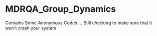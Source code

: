 # MDRQA_Group_Dynamics
Contains Some Anonymous Codes.... Still checking to make sure that it won't crash your system
